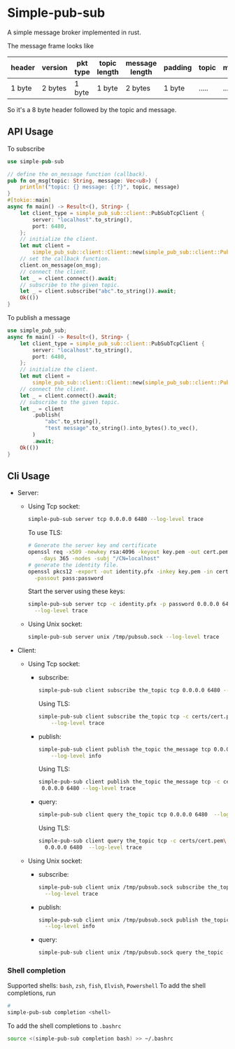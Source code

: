# Simple-pub-sub

A simple message broker implemented in rust.

The message frame looks like

|header|version|pkt type|topic length|message length|padding|topic|message|
|------|-------|--------|------------|--------------|-------|-----|-------|
|1 byte|2 bytes|1 byte|1 byte|2 bytes|1 byte|.....|.....|

So it's a 8 byte header followed by the topic and message.

## API Usage

To subscribe

```rust
use simple-pub-sub

// define the on_message function (callback).
pub fn on_msg(topic: String, message: Vec<u8>) {
    println!("topic: {} message: {:?}", topic, message)
}
#[tokio::main]
async fn main() -> Result<(), String> {
    let client_type = simple_pub_sub::client::PubSubTcpClient {
        server: "localhost".to_string(),
        port: 6480,
    };
    // initialize the client.
    let mut client =
        simple_pub_sub::client::Client::new(simple_pub_sub::client::PubSubClient::Tcp(client_type));
    // set the callback function.
    client.on_message(on_msg);
    // connect the client.
    let _ = client.connect().await;
    // subscribe to the given topic.
    let _ = client.subscribe("abc".to_string()).await;
    Ok(())
}
```

To publish a message

```rust
use simple_pub_sub;
async fn main() -> Result<(), String> {
    let client_type = simple_pub_sub::client::PubSubTcpClient {
        server: "localhost".to_string(),
        port: 6480,
    };
    // initialize the client.
    let mut client =
        simple_pub_sub::client::Client::new(simple_pub_sub::client::PubSubClient::Tcp(client_type));
    // connect the client.
    let _ = client.connect().await;
    // subscribe to the given topic.
    let _ = client
        .publish(
            "abc".to_string(),
            "test message".to_string().into_bytes().to_vec(),
        )
        .await;
    Ok(())
}
```

## Cli Usage

- Server:

  - Using Tcp socket:

    ```bash
    simple-pub-sub server tcp 0.0.0.0 6480 --log-level trace
    ```

    To use TLS:

    ```bash
    # Generate the server key and certificate
    openssl req -x509 -newkey rsa:4096 -keyout key.pem -out cert.pem \
        -days 365 -nodes -subj "/CN=localhost"
    # generate the identity file.
    openssl pkcs12 -export -out identity.pfx -inkey key.pem -in cert.pem\
      -passout pass:password
    ```

    Start the server using these keys:

    ```bash
    simple-pub-sub server tcp -c identity.pfx -p password 0.0.0.0 6480 \
      --log-level trace
    ```

  - Using Unix socket:

    ```bash
    simple-pub-sub server unix /tmp/pubsub.sock --log-level trace
    ```

- Client:
  - Using Tcp socket:
    - subscribe:

        ```bash
        simple-pub-sub client subscribe the_topic tcp 0.0.0.0 6480 --log-level trace
        ```

        Using TLS:

        ```bash
        simple-pub-sub client subscribe the_topic tcp -c certs/cert.pem 0.0.0.0 6480\
            --log-level trace
        ```

    - publish:

        ```bash
        simple-pub-sub client publish the_topic the_message tcp 0.0.0.0 6480\
            --log-level info
        ```

        Using TLS:

        ```bash
        simple-pub-sub client publish the_topic the_message tcp -c certs/cert.pem\
         0.0.0.0 6480 --log-level trace
        ```

    - query:

        ```bash
        simple-pub-sub client query the_topic tcp 0.0.0.0 6480  --log-level trace
        ```

        Using TLS:

        ```bash
        simple-pub-sub client query the_topic tcp -c certs/cert.pem\
          0.0.0.0 6480  --log-level trace
        ```

  - Using Unix socket:
    - subscribe:

        ```bash
        simple-pub-sub client unix /tmp/pubsub.sock subscribe the_topic\
          --log-level trace
        ```

    - publish:

        ```bash
        simple-pub-sub client unix /tmp/pubsub.sock publish the_topic the_message\
          --log-level info
        ```

    - query:

        ```bash
        simple-pub-sub client unix /tmp/pubsub.sock query the_topic --log-level trace
        ```

### Shell completion

Supported shells: `bash`, `zsh`, `fish`, `Elvish`, `Powershell`
To add the shell completions, run

```bash
# 
simple-pub-sub completion <shell> 
```

To add the shell completions to `.bashrc`

```bash
source <(simple-pub-sub completion bash) >> ~/.bashrc
```
